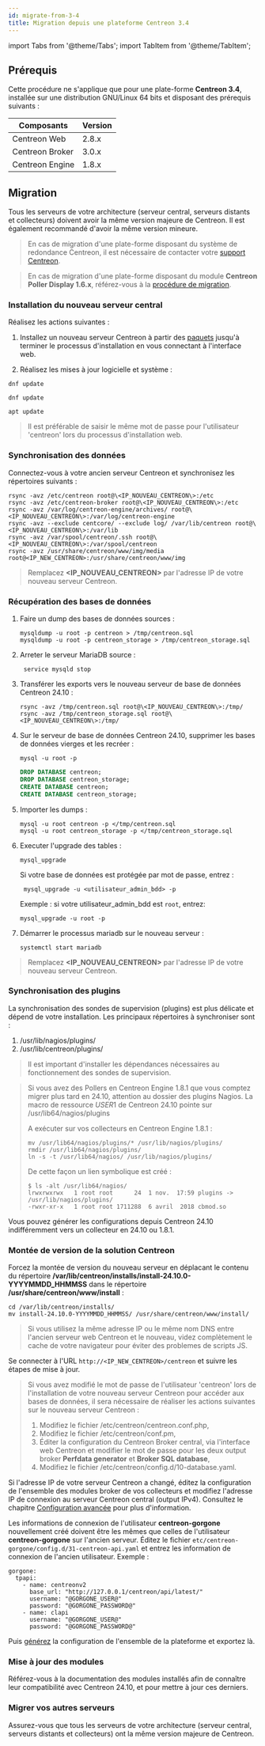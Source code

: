 ```yaml
---
id: migrate-from-3-4
title: Migration depuis une plateforme Centreon 3.4
---
```

import Tabs from '@theme/Tabs';
import TabItem from '@theme/TabItem';

## Prérequis

Cette procédure ne s'applique que pour une plate-forme **Centreon 3.4**,
installée sur une distribution GNU/Linux 64 bits
et disposant des prérequis suivants :

| Composants      | Version |
| --------------- | ------- |
| Centreon Web    | 2.8.x   |
| Centreon Broker | 3.0.x   |
| Centreon Engine | 1.8.x   |

## Migration

Tous les serveurs de votre architecture (serveur central, serveurs distants et collecteurs) doivent avoir la même version majeure de Centreon. Il est également recommandé d'avoir la même version mineure.

> En cas de migration d'une plate-forme disposant du système de redondance
> Centreon, il est nécessaire de contacter votre
> [support Centreon](https://support.centreon.com).

> En cas de migration d'une plate-forme disposant du module **Centreon Poller
> Display 1.6.x**, référez-vous à la
> [procédure de migration](poller-display-to-remote-server.md).

### Installation du nouveau serveur central

Réalisez les actions suivantes :

1. Installez un nouveau serveur Centreon à partir des [paquets](../installation/installation-of-a-central-server/using-packages.md)
jusqu'à terminer le processus d'installation en vous connectant à l'interface
web.

2. Réalisez les mises à jour logicielle et système :

<Tabs groupId="sync">
<TabItem value="Alma / RHEL / Oracle Linux 8" label="Alma / RHEL / Oracle Linux 8">

```shell
dnf update
```

</TabItem>
<TabItem value="Alma / RHEL / Oracle Linux 9" label="Alma / RHEL / Oracle Linux 9">

```shell
dnf update
```

</TabItem>
<TabItem value="Debian 12" label="Debian 12">

```shell
apt update
```

</TabItem>
</Tabs>

> Il est préférable de saisir le même mot de passe pour l'utilisateur 'centreon'
> lors du processus d'installation web.

### Synchronisation des données

Connectez-vous à votre ancien serveur Centreon et synchronisez les répertoires
suivants :

```shell
rsync -avz /etc/centreon root@\<IP_NOUVEAU_CENTREON\>:/etc
rsync -avz /etc/centreon-broker root@\<IP_NOUVEAU_CENTREON\>:/etc
rsync -avz /var/log/centreon-engine/archives/ root@\<IP_NOUVEAU_CENTREON\>:/var/log/centreon-engine
rsync -avz --exclude centcore/ --exclude log/ /var/lib/centreon root@\<IP_NOUVEAU_CENTREON\>:/var/lib
rsync -avz /var/spool/centreon/.ssh root@\<IP_NOUVEAU_CENTREON\>:/var/spool/centreon
rsync -avz /usr/share/centreon/www/img/media root@<IP_NEW_CENTREON>:/usr/share/centreon/www/img
```

> Remplacez **\<IP_NOUVEAU_CENTREON\>** par l'adresse IP de votre nouveau serveur
Centreon.

### Récupération des bases de données

1. Faire un dump des bases de données sources :

    ```shell
    mysqldump -u root -p centreon > /tmp/centreon.sql
    mysqldump -u root -p centreon_storage > /tmp/centreon_storage.sql
    ```

2. Arreter le serveur MariaDB source :

    ```shell
     service mysqld stop
    ```

3. Transférer les exports vers le nouveau serveur de base de données Centreon
24.10 :

    ```shell
    rsync -avz /tmp/centreon.sql root@\<IP_NOUVEAU_CENTREON\>:/tmp/
    rsync -avz /tmp/centreon_storage.sql root@\<IP_NOUVEAU_CENTREON\>:/tmp/
    ```

4. Sur le serveur de base de données Centreon 24.10, supprimer les bases de
données vierges et les recréer :

    ```shell
    mysql -u root -p
    ```

    ```SQL
    DROP DATABASE centreon;
    DROP DATABASE centreon_storage;
    CREATE DATABASE centreon;
    CREATE DATABASE centreon_storage;
    ```

5. Importer les dumps :

    ```shell
    mysql -u root centreon -p </tmp/centreon.sql
    mysql -u root centreon_storage -p </tmp/centreon_storage.sql
    ```

6. Executer l'upgrade des tables :

    ```shell
    mysql_upgrade
    ```
    
    Si votre base de données est protégée par mot de passe, entrez :

   ```shell
    mysql_upgrade -u <utilisateur_admin_bdd> -p
    ```

    Exemple : si votre utilisateur_admin_bdd est `root`, entrez:

    ```
    mysql_upgrade -u root -p
    ```

7. Démarrer le processus mariadb sur le nouveau serveur :

    ```shell
    systemctl start mariadb
    ```

> Remplacez **\<IP_NOUVEAU_CENTREON\>** par l'adresse IP de votre nouveau serveur
Centreon.

### Synchronisation des plugins

La synchronisation des sondes de supervision (plugins) est plus délicate et
dépend de votre installation. Les principaux répertoires à synchroniser sont :

1. /usr/lib/nagios/plugins/
2. /usr/lib/centreon/plugins/

> Il est important d'installer les dépendances nécessaires au fonctionnement des
> sondes de supervision.

> Si vous avez des Pollers en Centreon Engine 1.8.1 que vous comptez migrer plus
> tard en 24.10, attention au dossier des plugins Nagios. La macro de
> ressource $USER1$ de Centreon 24.10 pointe sur /usr/lib64/nagios/plugins
>
> A exécuter sur vos collecteurs en Centreon Engine 1.8.1 :
>
> ```shell
> mv /usr/lib64/nagios/plugins/* /usr/lib/nagios/plugins/
> rmdir /usr/lib64/nagios/plugins/
> ln -s -t /usr/lib64/nagios/ /usr/lib/nagios/plugins/
> ```
>
> De cette façon un lien symbolique est créé :
>
> ```shell
> $ ls -alt /usr/lib64/nagios/
> lrwxrwxrwx   1 root root      24  1 nov.  17:59 plugins -> /usr/lib/nagios/plugins/
> -rwxr-xr-x   1 root root 1711288  6 avril  2018 cbmod.so
> ```

Vous pouvez générer les configurations depuis Centreon 24.10
indifféremment vers un collecteur en 24.10 ou 1.8.1.

### Montée de version de la solution Centreon

Forcez la montée de version du nouveau serveur en déplacant le contenu du répertoire
**/var/lib/centreon/installs/install-24.10.0-YYYYMMDD\_HHMMSS** dans le
répertoire  **/usr/share/centreon/www/install** :

```shell
cd /var/lib/centreon/installs/
mv install-24.10.0-YYYYMMDD_HHMMSS/ /usr/share/centreon/www/install/
```

> Si vous utilisez la même adresse IP ou le même nom DNS entre l'ancien serveur
> web Centreon et le nouveau, videz complètement le cache de votre navigateur pour
> éviter des problemes de scripts JS.

Se connecter à l'URL `http://<IP_NEW_CENTREON>/centreon` et suivre les étapes
de mise à jour.

> Si vous avez modifié le mot de passe de l'utilisateur 'centreon' lors de
> l'installation de votre nouveau serveur Centreon pour accéder aux bases de
> données, il sera nécessaire de réaliser les actions suivantes sur le nouveau
> serveur Centreon :
>
> 1. Modifiez le fichier /etc/centreon/centreon.conf.php,
> 2. Modifiez le fichier /etc/centreon/conf.pm,
> 3. Éditer la configuration du Centreon Broker central, via l'interface web
> Centreon et modifier le mot de passe pour les deux output broker **Perfdata
> generator** et **Broker SQL database**,
> 4. Modifiez le fichier /etc/centreon/config.d/10-database.yaml.

Si l'adresse IP de votre serveur Centreon a changé, éditez la configuration de
l'ensemble des modules broker de vos collecteurs et modifiez l'adresse IP de
connexion au serveur Centreon central (output IPv4). Consultez le chapitre
[Configuration
avancée](../monitoring/monitoring-servers/advanced-configuration.md#tcp-outputs)
pour plus d'information.

Les informations de connexion de l'utilisateur **centreon-gorgone** nouvellement créé doivent être les mêmes que celles de l'utilisateur **centreon-gorgone** sur l'ancien serveur. Éditez le fichier `etc/centreon-gorgone/config.d/31-centreon-api.yaml` et entrez les information de connexion de l'ancien utilisateur. Exemple :

   ```shell
   gorgone:
     tpapi:
       - name: centreonv2
         base_url: "http://127.0.0.1/centreon/api/latest/"
         username: "@GORGONE_USER@"
         password: "@GORGONE_PASSWORD@"
       - name: clapi
         username: "@GORGONE_USER@"
         password: "@GORGONE_PASSWORD@"
   ```

Puis [générez](../monitoring/monitoring-servers/deploying-a-configuration.md)
la configuration de l'ensemble de la plateforme et exportez là.

### Mise à jour des modules

Référez-vous à la documentation des modules installés afin de connaître leur
compatibilité avec Centreon 24.10, et pour mettre à jour ces derniers.

### Migrer vos autres serveurs

Assurez-vous que tous les serveurs de votre architecture (serveur central, serveurs distants et collecteurs) ont la même version majeure de Centreon.
